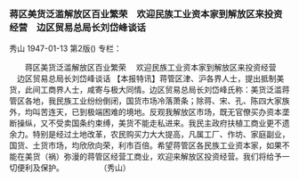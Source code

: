 ### 蒋区美货泛滥解放区百业繁荣　欢迎民族工业资本家到解放区来投资经营　边区贸易总局长刘岱峰谈话
秀山
1947-01-13
第2版()
专栏：

　　蒋区美货泛滥解放区百业繁荣
  　欢迎民族工业资本家到解放区来投资经营
  　边区贸易总局长刘岱峰谈话
    【本报特讯】蒋管区津、沪各界人士，提出抵制美货，此间工商界人士，咸寄与极大同情。边区贸易总局长刘岱峰氏称：美货泛滥蒋管区各地，我民族工业纷纷倒闭，国货市场冷落萧条；除蒋、宋、孔、陈四大家族外，均叫苦连天，已到极端困难的境地。反观我解放区市场，既无官僚买办资本垄断操纵，又不受卖国条约束缚，美货不能走私进来。我民主政府扶植工商业更不遗余力。特别是经过土地改革，农民购买力大大提高，凡属工厂、作坊、家庭副业，国货、土货市场，均欣欣向荣，利市百倍。希望蒋管区各民族工业资本家，如果不能在美货（祸）弥漫的蒋管区经营工商业，欢迎来解放区投资经营。我们将给予一切便利及保护。
　　　　          （秀山）
